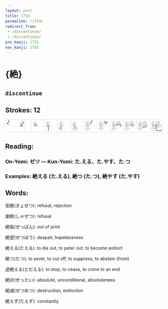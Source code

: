 ```yaml
---
layout: post
title: 1754
permalink: /1754/
redirect_from:
 - /discontinue/
 - /discontinue/
pre_kanji: 1753
nex_kanji: 1755
---
```


# {絶}

## `discontinue`

## Strokes: 12

<div class="stroke"><img src="../images/E7B5B6.png" /></div>

## Reading:

### On-Yomi: ゼツ &mdash; Kun-Yomi: た.える、た.やす、た.つ

### Examples: 絶える (た.える), 絶つ (た.つ), 絶やす (た.やす)

## Words:

拒絶(きょぜつ): refusal, rejection

謝絶(しゃぜつ): refusal

絶版(ぜっぱん): out of print

絶望(ぜつぼう): despair, hopelessness

絶える(たえる): to die out, to peter out, to become extinct

絶つ(たつ): to sever, to cut off, to suppress, to abstain (from)

途絶える(とだえる): to stop, to cease, to come to an end

絶対(ぜったい): absolute, unconditional, absoluteness

絶滅(ぜつめつ): destruction, extinction

絶えず(たえず): constantly

